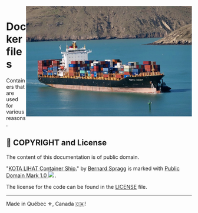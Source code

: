 <img src="./assets/container-ship.webp" alt="Container ship picture" style="width: 450px;" align="right">

# Dockerfiles
Containers that are used for various reasons.

## :scroll: COPYRIGHT and License
The content of this documentation is of public domain.

<p class="attribution">"<a target="_blank" rel="noopener noreferrer" href="https://www.flickr.com/photos/88123769@N02/50399465168">KOTA LIHAT Container Ship.</a>" by <a target="_blank" rel="noopener noreferrer" href="https://www.flickr.com/photos/88123769@N02">Bernard Spragg</a> is marked with <a target="_blank" rel="noopener noreferrer" href="https://creativecommons.org/publicdomain/mark/1.0/?ref=openverse">Public Domain Mark 1.0 <img src="https://mirrors.creativecommons.org/presskit/icons/pd.svg" style="height: 1em; margin-right: 0.125em; display: inline;"></img></a>. </p>

The license for the code can be found in the [LICENSE](./LICENSE) file.

---

Made in Québec :fleur_de_lis:, Canada 🇨🇦!
